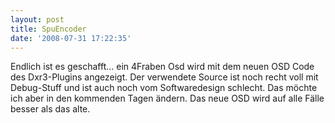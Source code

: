 ```yaml
---
layout: post
title: SpuEncoder
date: '2008-07-31 17:22:35'
---
```



Endlich ist es geschafft… ein 4Fraben Osd wird mit dem neuen OSD Code des Dxr3-Plugins angezeigt. Der
 verwendete Source ist noch recht voll mit Debug-Stuff und ist auch noch vom Softwaredesign schlecht.
 Das möchte ich aber in den kommenden Tagen ändern. Das neue OSD wird auf alle Fälle besser als das alte.
